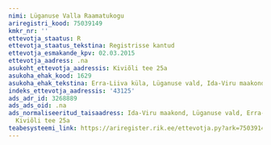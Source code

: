 ```yaml
---
nimi: Lüganuse Valla Raamatukogu
ariregistri_kood: 75039149
kmkr_nr: ''
ettevotja_staatus: R
ettevotja_staatus_tekstina: Registrisse kantud
ettevotja_esmakande_kpv: 02.03.2015
ettevotja_aadress: .na
asukoht_ettevotja_aadressis: Kiviõli tee 25a
asukoha_ehak_kood: 1629
asukoha_ehak_tekstina: Erra-Liiva küla, Lüganuse vald, Ida-Viru maakond
indeks_ettevotja_aadressis: '43125'
ads_adr_id: 3268889
ads_ads_oid: .na
ads_normaliseeritud_taisaadress: Ida-Viru maakond, Lüganuse vald, Erra-Liiva küla,
  Kiviõli tee 25a
teabesysteemi_link: https://ariregister.rik.ee/ettevotja.py?ark=75039149&ref=rekvisiidid
---
```

